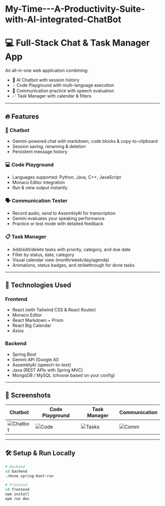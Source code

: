 # My-Time---A-Productivity-Suite-with-AI-integrated-ChatBot

# 💻 Full-Stack Chat & Task Manager App

An all-in-one web application combining:

- 💬 AI Chatbot with session history
- 💡 Code Playground with multi-language execution
- 🎤 Communication practice with speech evaluation
- ✅ Task Manager with calendar & filters

---

## 🔥 Features

### 🤖 Chatbot
- Gemini-powered chat with markdown, code blocks & copy-to-clipboard
- Session saving, renaming & deletion
- Persistent message history

### 💻 Code Playground
- Languages supported: Python, Java, C++, JavaScript
- Monaco Editor integration
- Run & view output instantly

### 🗣️ Communication Tester
- Record audio, send to AssemblyAI for transcription
- Gemini evaluates your speaking performance
- Practice or test mode with detailed feedback

### 📋 Task Manager
- Add/edit/delete tasks with priority, category, and due date
- Filter by status, date, category
- Visual calendar view (month/week/day/agenda)
- Animations, status badges, and strikethrough for done tasks

---

## 🚀 Technologies Used

### Frontend
- React (with Tailwind CSS & React Router)
- Monaco Editor
- React Markdown + Prism
- React Big Calendar
- Axios

### Backend
- Spring Boot
- Gemini API (Google AI)
- AssemblyAI (speech-to-text)
- Java (REST APIs with Spring MVC)
- MongoDB / MySQL (choose based on your config)

---

## 📸 Screenshots

| Chatbot | Code Playground | Task Manager | Communication |
|--------|-----------------|--------------|---------------|
| ![Chatbot](./screenshots/chatbot.png) | ![Code](./screenshots/code.png) | ![Tasks](./screenshots/tasks.png) | ![Comm](./screenshots/comm.png) |

---

## 🛠️ Setup & Run Locally

```bash
# Backend
cd backend
./mvnw spring-boot:run

# Frontend
cd frontend
npm install
npm run dev
